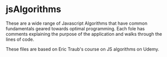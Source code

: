 # jsAlgorithms

These are a wide range of Javascript Algorithms that have common fundamentals geared towards optimal programming. Each fole has comments explaining the purpose of the application and walks through the lines of code. 

These files are based on Eric Traub's course on JS algorithms on Udemy. 

